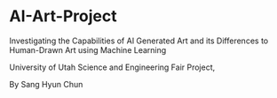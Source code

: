 # AI-Art-Project
Investigating the Capabilities of AI Generated Art and its Differences to Human-Drawn Art using Machine Learning

University of Utah Science and Engineering Fair Project, 

By Sang Hyun Chun
